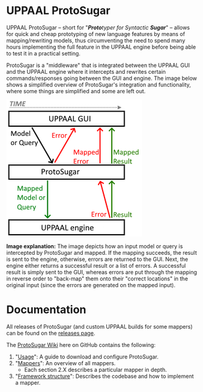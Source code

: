 # UPPAAL ProtoSugar
UPPAAL ProtoSugar – short for "_**Proto**typer for Syntactic **Sugar**_" – allows for quick and cheap prototyping of new language features by means of mapping/rewriting models, thus circumventing the need to spend many hours implementing the full feature in the UPPAAL engine before being able to test it in a practical setting.

ProtoSugar is a "middleware" that is integrated between the UPPAAL GUI and the UPPAAL engine where it intercepts and rewrites certain commands/responses going between the GUI and engine. The image below shows a simplified overview of ProtoSugar's integration and functionality, where some things are simplified and some are left out.

![](images/ProtoSugarOverview.png)

**Image explanation:** The image depicts how an input model or query is intercepted by ProtoSugar and mapped. If the mapping succeeds, the result is sent to the engine, otherwise, errors are returned to the GUI. Next, the engine either returns a successful result or a list of errors. A successful result is simply sent to the GUI, whereas errors are put through the mapping in reverse order to "back-map" them onto their "correct locations" in the original input (since the errors are generated on the mapped input).

# Documentation
All releases of ProtoSugar (and custom UPPAAL builds for some mappers) can be found on the [releases page](https://github.com/DEIS-Tools/UPPAAL-ProtoSugar/releases).

The [ProtoSugar Wiki](https://github.com/DEIS-Tools/UPPAAL-ProtoSugar/wiki) here on GitHub contains the following:
1. "[Usage](https://github.com/DEIS-Tools/UPPAAL-ProtoSugar/wiki/1-Usage)": A guide to download and configure ProtoSugar.
2. "[Mappers](https://github.com/DEIS-Tools/UPPAAL-ProtoSugar/wiki/2-Mappers)": An overview of all mappers.
   - Each section 2.X describes a particular mapper in depth.
3. "[Framework structure](https://github.com/DEIS-Tools/UPPAAL-ProtoSugar/wiki/3-Framework-structure)": Describes the codebase and how to implement a mapper.
